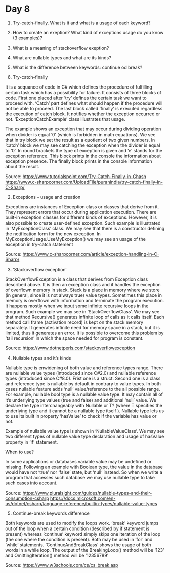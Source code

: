 # Day 8 

1.	Try-catch-finally. What is it and what is a usage of each keyword?
2.	How to create an exeption? What kind of exceptions usage do you know (3 examples)?
3.	What is a meaning of stackoverflow exeption?
4.	What are nullable types and what are its kinds?
5.	What is the difference between keywords: continue od break?

1.	Try-catch-finally

It is a sequance of code in C# which defines the procedure of fulfilling certain task which has a possibility for failure. It consists of three blocks of code. First one placed after ‘try’ defines the certain task we want to proceed with. ‘Catch’ part defines what should happen if the procedure will not be able to proceed. The last block called ‘finally’ is executed regardless the execution of catch block. It notifies whether the exception occurred or not. ‘ExceptionCatchExample’ class illustrates that usage. 

The example shows an exception that may occur during dividing operation when divider is equal ‘0’ (which is forbidden in math equations). We see that in try block we set the result as a quotient of two given numbers. In ‘catch’ block we may see catching the exception when the divider is equal to ‘0’. In round brackets the type of exception is given and ‘e’ stands for the exception reference. This block prints in the console the information about exception presence. The finally block prints in the console information about the result.


Source:
https://www.tutorialspoint.com/Try-Catch-Finally-in-Chash
https://www.c-sharpcorner.com/UploadFile/puranindia/try-catch-finally-in-C-Sharp/

2.	Exceptions – usage and creation

Exceptions are instances of Exception class or classes that derive from it. They represent errors that occur during application execution. There are built-in exception classes for different kinds of exceptions. However, it is also possible to create user-defined exception. Such example is illustrated in ‘MyExceptionClass’ class. We may see that there is a constructor defining the notification form for the new exception. In MyExceptionUsage.UseMyException() we may see an usage of the exception in try-catch statement

Source:
https://www.c-sharpcorner.com/article/exception-handling-in-C-Sharp/

3.	‘Stackoverflow exception’

StackOverflowException is a class that derives from Exception class described above. It is then an exception class and it handles the exception of overflown memory in stack. Stack is a place in memory where we store (in general, since it is not always true) value types.  Sometimes this place in memory is overflown with information and terminate the program execution. It happens mostly when we input some infinite recursive loops in the program. Such example we may see in ‘StackOverflowClass’. We may see that method Recursive() generates infinite loop of calls as it calls itself. Each method call frame (activation record) is kept on the stack memory separately. It generates infinite need for memory space in a stack, but it is limited, thus it generates an error. It is possible to overcome this problem by ‘tail recursion’ in which the space needed for program is constant.

Source:
https://www.dotnetperls.com/stackoverflowexception

4.	Nullable types and it’s kinds

Nullable type is enwidening of both value and reference types range. There are nullable value types (introduced since C#2.0) and nullable reference types (introduced since C#8.0). Frist one is a struct. Second one is a class and reference type is nullable by default in contrary to value types. In both cases nullable feature adds ‘null’ value/reference to the all possible range.
For example, nullable bool type is a nullable value type. It may contain all of it’s underlying type values (true and false) and additional ‘null’ value. We declare the type interchangeably with Nullable<T> or T? (where T specifies the underlying type and it cannot be a nullable type itself ). Nullable type lets us to use its built in property ‘hasValue’ to check if the variable has value or not.

Example of nullable value type is shown in ‘NullableValueClass’. We may see two different types of nullable value type declaration and usage of hasValue property in ‘if’ statement.


When to use?

In some applications or databases variable value may be undefined or missing. Following an example with Boolean type, the value in the database would have not ‘true’ nor ‘false’ state, but ‘null’ instead. So when we write a program that accesses such database we may use nullable type to take such cases into account.


Source:
https://www.pluralsight.com/guides/nullable-types-and-their-consumption-csharp
https://docs.microsoft.com/en-us/dotnet/csharp/language-reference/builtin-types/nullable-value-types


5.	Continue-break keywords difference

Both keywords are used to modify the loops work. ‘break’ keyword jumps out of the loop when a certain condition (described by if statement is present) whereas ‘continue’ keyword simply skips one iteration of the loop (the one where the condition is present). Both may be used in ‘for’ and ‘while’ statements. ‘ContinueAndBreakClass’ shows the usage of both words in a while loop. The output of the BreakingLoop() method will be ‘123’ and OmittingIteration() method will be ‘12356789’


Source:
https://www.w3schools.com/cs/cs_break.asp
